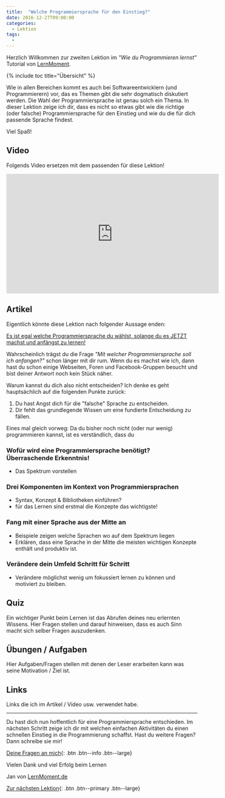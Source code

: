 ```yaml
---
title:  "Welche Programmiersprache für den Einstieg?"
date: 2016-12-27T09:00:00
categories: 
  - Lektion
tags:
  - 
---
```


Herzlich Willkommen zur zweiten Lektion im *"Wie du Programmieren lernst"* Tutorial von [LernMoment](http://www.lernmoment.de). 

{% include toc title="Übersicht" %}

Wie in allen Bereichen kommt es auch bei Softwareentwicklern (und Programmierern) vor, das es Themen gibt die sehr dogmatisch diskutiert werden. Die Wahl der Programmiersprache ist genau solch ein Thema. In dieser Lektion zeige ich dir, dass es nicht so etwas gibt wie die richtige (oder falsche) Programmiersprache für den Einstieg und wie du die für dich passende Sprache findest.

Viel Spaß!

## Video

Folgends Video ersetzen mit dem passenden für diese Lektion!

<iframe width="560" height="315" src="https://www.youtube.com/embed/crP-uQc7fJA" frameborder="0" allowfullscreen></iframe>

## Artikel

Eigentlich könnte diese Lektion nach folgender Aussage enden:

<a href="https://twitter.com/intent/tweet?{% if site.twitter.username %}via={{ site.twitter.username }}&{% endif %}text=Es ist egal welche Programmiersprache du wählst, solange du es JETZT machst und anfängst zu lernen!" class="btn btn--twitter" title="{{ site.data.ui-text[site.locale].share_on_label | default: 'Share on' }} Twitter">Es ist egal welche Programmiersprache du wählst, solange du es JETZT machst und anfängst zu lernen! <i class="fa fa-fw fa-twitter" aria-hidden="true"></i></a>

Wahrscheinlich trägst du die Frage *"Mit welcher Programmiersprache soll ich anfangen?"* schon länger mit dir rum. Wenn du es machst wie ich, dann hast du schon einige Webseiten, Foren und Facebook-Gruppen besucht und bist deiner Antwort noch kein Stück näher.

Warum kannst du dich also nicht entscheiden? Ich denke es geht hauptsächlich auf die folgenden Punkte zurück:

 1. Du hast Angst dich für die "falsche" Sprache zu entscheiden.
 2. Dir fehlt das grundlegende Wissen um eine fundierte Entscheidung zu fällen.

Eines mal gleich vorweg: 
Da du bisher noch nicht (oder nur wenig) programmieren kannst, ist es verständlich, dass du 

### Wofür wird eine Programmiersprache benötigt? Überraschende Erkenntnis!

 - Das Spektrum vorstellen

### Drei Komponenten im Kontext von Programmiersprachen

 - Syntax, Konzept & Bibliotheken einführen?
 - für das Lernen sind erstmal die Konzepte das wichtigste!

### Fang mit einer Sprache aus der Mitte an

 - Beispiele zeigen welche Sprachen wo auf dem Spektrum liegen
 - Erklären, dass eine Sprache in der Mitte die meisten wichtigen Konzepte enthält und produktiv ist.

### Verändere dein Umfeld Schritt für Schritt

 - Verändere möglichst wenig um fokussiert lernen zu können und motiviert zu bleiben.

## Quiz

Ein wichtiger Punkt beim Lernen ist das Abrufen deines neu erlernten Wissens. Hier Fragen stellen und darauf hinweisen, dass es auch Sinn macht sich selber Fragen auszudenken.

## Übungen / Aufgaben

Hier Aufgaben/Fragen stellen mit denen der Leser erarbeiten kann was seine Motivation / Ziel ist.

## Links

Links die ich im Artikel / Video usw. verwendet habe.

---

Du hast dich nun hoffentlich für eine Programmiersprache entschieden. Im nächsten Schritt zeige ich dir mit welchen einfachen Aktivitäten du einen schnellen Einstieg in die Programmierung schaffst. Hast du weitere Fragen? Dann schreibe sie mir!

[Deine Fragen an mich](mailto:jan@lernmoment.de){: .btn .btn--info .btn--large}

Vielen Dank und viel Erfolg beim Lernen

Jan von [LernMoment.de](http://www.lernmoment.de)

[Zur nächsten Lektion](/erste-schritte/){: .btn .btn--primary .btn--large}
